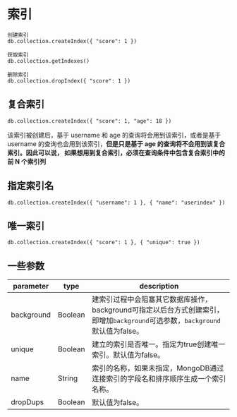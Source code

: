 # 索引

```
创建索引
db.collection.createIndex({ "score": 1 })

获取索引
db.collection.getIndexes()

删除索引
db.collection.dropIndex({ "score": 1 })
```

## 复合索引
```
db.collection.createIndex({ "score": 1, "age": 18 })
```
该索引被创建后，基于 username 和 age 的查询将会用到该索引，或者是基于 username
的查询也会用到该索引，**但是只是基于 age 的查询将不会用到该复合索引。因此可以说，
如果想用到复合索引，必须在查询条件中包含复合索引中的前 N 个索引列**

## 指定索引名
```
db.collection.createIndex({ "username": 1 }, { "name": "userindex" })
```
## 唯一索引
```
db.collection.createIndex({ "score": 1 }, { "unique": true })
```
## 一些参数  

| parameter    | type    | description      |
|--------------|---------|----------------------|
| background   | Boolean | 建索引过程中会阻塞其它数据库操作，background可指定以后台方式创建索引，即增加`background`可选参数，`background`默认值为false。
| unique       | Boolean | 建立的索引是否唯一。指定为true创建唯一索引。默认值为false。
| name         | String  | 索引的名称，如果未指定，MongoDB通过连接索引的字段名和排序顺序生成一个索引名称。
| dropDups     | Boolean | 默认值为false。
